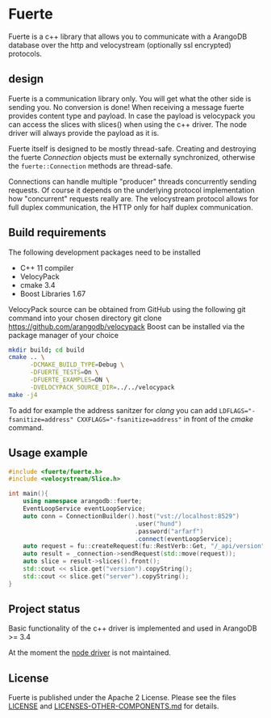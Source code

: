 # Fuerte

Fuerte is a c++ library that allows you to communicate with a ArangoDB database
over the http and velocystream (optionally ssl encrypted) protocols.

## design

Fuerte is a communication library only. You will get what the other side is
sending you. No conversion is done! When receiving a message fuerte provides
content type and payload. In case the payload is velocypack you can access the
slices with slices() when using the c++ driver. The node driver will always
provide the payload as it is. 

Fuerte itself is designed to be mostly thread-safe. Creating and 
destroying the fuerte _Connection_ objects must be externally synchronized, 
otherwise the `fuerte::Connection` methods are thread-safe. 

Connections can handle multiple "producer" threads concurrently
sending requests. Of course it depends on the underlying
protocol implementation how "concurrent" requests really are. The velocystream 
protocol allows for full duplex communication, the HTTP only for half duplex
communication.

## Build requirements

The following development packages need to be installed

- C++ 11 compiler
- VelocyPack
- cmake 3.4
- Boost Libraries 1.67

VelocyPack source can be obtained from GitHub using the following git command into your chosen directory 
git clone https://github.com/arangodb/velocypack
Boost can be installed via the package manager of your choice

```bash
mkdir build; cd build
cmake .. \
      -DCMAKE_BUILD_TYPE=Debug \
      -DFUERTE_TESTS=On \
      -DFUERTE_EXAMPLES=ON \
      -DVELOCYPACK_SOURCE_DIR=../../velocypack
make -j4
```

To add for example the address sanitzer for _clang_ you can add `LDFLAGS="-fsanitize=address" CXXFLAGS="-fsanitize=address"`
in front of the _cmake_ command.

## Usage example

```c++
#include <fuerte/fuerte.h>
#include <velocystream/Slice.h>

int main(){
    using namespace arangodb::fuerte;
    EventLoopService eventLoopService;
    auto conn = ConnectionBuilder().host("vst://localhost:8529")
                                   .user("hund")
                                   .password("arfarf")
                                   .connect(eventLoopService);
    auto request = fu::createRequest(fu::RestVerb::Get, "/_api/version");
    auto result = _connection->sendRequest(std::move(request));
    auto slice = result->slices().front();
    std::cout << slice.get("version").copyString();
    std::cout << slice.get("server").copyString();
}
```

## Project status

Basic functionality of the c++ driver is implemented and used in ArangoDB >= 3.4

At the moment the [node driver](https://github.com/arangodb/node-arangodb-cxx) is not maintained.

## License

Fuerte is published under the Apache 2 License. Please see
the files [LICENSE](LICENSE) and
[LICENSES-OTHER-COMPONENTS.md](LICENSES-OTHER-COMPONENTS.md)
for details.
